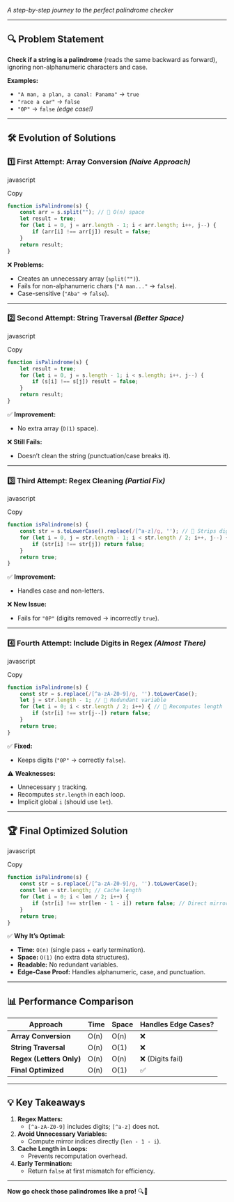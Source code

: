 *A step-by-step journey to the perfect palindrome checker*

---

## **🔍 Problem Statement**

**Check if a string is a palindrome** (reads the same backward as forward), ignoring non-alphanumeric characters and case.

**Examples:**

- `"A man, a plan, a canal: Panama"` → `true`
- `"race a car"` → `false`
- `"0P"` → `false` *(edge case!)*

---

## **🛠️ Evolution of Solutions**

### **1️⃣ First Attempt: Array Conversion** *(Naive Approach)*

javascript

Copy

```jsx
function isPalindrome(s) {
    const arr = s.split(""); // 🚫 O(n) space
    let result = true;
    for (let i = 0, j = arr.length - 1; i < arr.length; i++, j--) {
        if (arr[i] !== arr[j]) result = false;
    }
    return result;
}
```

❌ **Problems:**

- Creates an unnecessary array (`split("")`).
- Fails for non-alphanumeric chars (`"A man..."` → `false`).
- Case-sensitive (`"Aba"` → `false`).

---

### **2️⃣ Second Attempt: String Traversal** *(Better Space)*

javascript

Copy

```jsx
function isPalindrome(s) {
    let result = true;
    for (let i = 0, j = s.length - 1; i < s.length; i++, j--) {
        if (s[i] !== s[j]) result = false;
    }
    return result;
}
```

✅ **Improvement:**

- No extra array (`O(1)` space).

❌ **Still Fails:**

- Doesn’t clean the string (punctuation/case breaks it).

---

### **3️⃣ Third Attempt: Regex Cleaning** *(Partial Fix)*

javascript

Copy

```jsx
function isPalindrome(s) {
    const str = s.toLowerCase().replace(/[^a-z]/g, ''); // 🚫 Strips digits!
    for (let i = 0, j = str.length - 1; i < str.length / 2; i++, j--) {
        if (str[i] !== str[j]) return false;
    }
    return true;
}
```

✅ **Improvement:**

- Handles case and non-letters.

❌ **New Issue:**

- Fails for `"0P"` (digits removed → incorrectly `true`).

---

### **4️⃣ Fourth Attempt: Include Digits in Regex** *(Almost There)*

javascript

Copy

```jsx
function isPalindrome(s) {
    const str = s.replace(/[^a-zA-Z0-9]/g, '').toLowerCase();
    let j = str.length - 1; // 🚫 Redundant variable
    for (let i = 0; i < str.length / 2; i++) { // 🚫 Recomputes length
        if (str[i] !== str[j--]) return false;
    }
    return true;
}
```

✅ **Fixed:**

- Keeps digits (`"0P"` → correctly `false`).

⚠️ **Weaknesses:**

- Unnecessary `j` tracking.
- Recomputes `str.length` in each loop.
- Implicit global `i` (should use `let`).

---

## **🏆 Final Optimized Solution**

javascript

Copy

```jsx
function isPalindrome(s) {
    const str = s.replace(/[^a-zA-Z0-9]/g, '').toLowerCase();
    const len = str.length; // Cache length
    for (let i = 0; i < len / 2; i++) {
        if (str[i] !== str[len - 1 - i]) return false; // Direct mirror index
    }
    return true;
}
```

✅ **Why It’s Optimal:**

- **Time:** `O(n)` (single pass + early termination).
- **Space:** `O(1)` (no extra data structures).
- **Readable:** No redundant variables.
- **Edge-Case Proof:** Handles alphanumeric, case, and punctuation.

---

## **📊 Performance Comparison**

| **Approach** | **Time** | **Space** | **Handles Edge Cases?** |
| --- | --- | --- | --- |
| **Array Conversion** | O(n) | O(n) | ❌ |
| **String Traversal** | O(n) | O(1) | ❌ |
| **Regex (Letters Only)** | O(n) | O(n) | ❌ (Digits fail) |
| **Final Optimized** | O(n) | O(1) | ✅ |

---

## **💡 Key Takeaways**

1. **Regex Matters:**
    - `[^a-zA-Z0-9]` includes digits; `[^a-z]` does not.
2. **Avoid Unnecessary Variables:**
    - Compute mirror indices directly (`len - 1 - i`).
3. **Cache Length in Loops:**
    - Prevents recomputation overhead.
4. **Early Termination:**
    - Return `false` at first mismatch for efficiency.

---

**Now go check those palindromes like a pro!** 🔍🚀